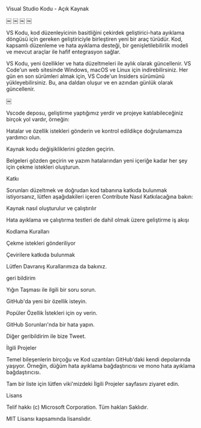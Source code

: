 Visual Studio Kodu - Açık Kaynak

￼ ￼ ￼ ￼

VS Kodu, kod düzenleyicinin basitliğini çekirdek geliştirici-hata ayıklama döngüsü için gereken geliştiriciyle birleştiren yeni bir araç türüdür. Kod, kapsamlı düzenleme ve hata ayıklama desteği, bir genişletilebilirlik modeli ve mevcut araçlar ile hafif entegrasyon sağlar.

VS Kodu, yeni özellikler ve hata düzeltmeleri ile aylık olarak güncellenir. VS Code'un web sitesinde Windows, macOS ve Linux için indirebilirsiniz. Her gün en son sürümleri almak için, VS Code'un Insiders sürümünü yükleyebilirsiniz. Bu, ana daldan oluşur ve en azından günlük olarak güncellenir.

￼

Vscode deposu, geliştirme yaptığımız yerdir ve projeye katılabileceğiniz birçok yol vardır, örneğin:

Hatalar ve özellik istekleri gönderin ve kontrol edildikçe doğrulamamıza yardımcı olun.

Kaynak kodu değişikliklerini gözden geçirin.

Belgeleri gözden geçirin ve yazım hatalarından yeni içeriğe kadar her şey için çekme istekleri oluşturun.

Katkı

Sorunları düzeltmek ve doğrudan kod tabanına katkıda bulunmak istiyorsanız, lütfen aşağıdakileri içeren Contribute Nasıl Katkılacağına bakın:

Kaynak nasıl oluşturulur ve çalıştırılır

Hata ayıklama ve çalıştırma testleri de dahil olmak üzere geliştirme iş akışı

Kodlama Kuralları

Çekme istekleri gönderiliyor

Çevirilere katkıda bulunmak

Lütfen Davranış Kurallarımıza da bakınız.

geri bildirim

Yığın Taşması ile ilgili bir soru sorun.

GitHub'da yeni bir özellik isteyin.

Popüler Özellik İstekleri için oy verin.

GitHub Sorunları'nda bir hata yapın.

Diğer geribildirim ile bize Tweet.

İlgili Projeler

Temel bileşenlerin birçoğu ve Kod uzantıları GitHub'daki kendi depolarında yaşıyor. Örneğin, düğüm hata ayıklama bağdaştırıcısı ve mono hata ayıklama bağdaştırıcısı.

Tam bir liste için lütfen viki'mizdeki İlgili Projeler sayfasını ziyaret edin.

Lisans

Telif hakkı (c) Microsoft Corporation. Tüm hakları Saklıdır.

MIT Lisansı kapsamında lisanslıdır.
